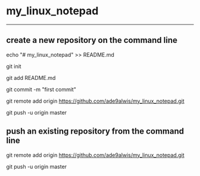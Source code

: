 # my_linux_notepad
------------------
create a new repository on the command line
-----------------------------------------------
echo "# my_linux_notepad" >> README.md

git init

git add README.md

git commit -m "first commit"

git remote add origin https://github.com/ade9alwis/my_linux_notepad.git

git push -u origin master
                
push an existing repository from the command line
-------------------------------------------------

git remote add origin https://github.com/ade9alwis/my_linux_notepad.git

git push -u origin master
